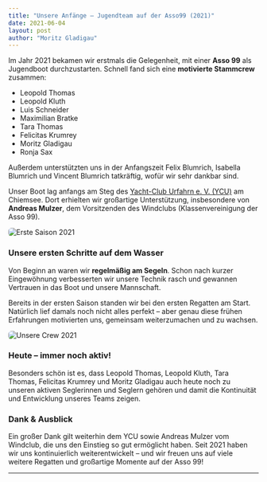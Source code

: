 ```yaml
---
title: "Unsere Anfänge – Jugendteam auf der Asso99 (2021)"
date: 2021-06-04
layout: post
author: "Moritz Gladigau"
---
```


Im Jahr 2021 bekamen wir erstmals die Gelegenheit, mit einer **Asso 99** als Jugendboot durchzustarten. Schnell fand sich eine **motivierte Stammcrew** zusammen:

- Leopold Thomas
- Leopold Kluth
- Luis Schneider
- Maximilian Bratke
- Tara Thomas
- Felicitas Krumrey
- Moritz Gladigau
- Ronja Sax

Außerdem unterstützten uns in der Anfangszeit Felix Blumrich, Isabella Blumrich und Vincent Blumrich tatkräftig, wofür wir sehr dankbar sind.

Unser Boot lag anfangs am Steg des [Yacht-Club Urfahrn e. V. (YCU)](https://www.ycu.de/) am Chiemsee. Dort erhielten wir großartige Unterstützung, insbesondere von **Andreas Mulzer**, dem Vorsitzenden des Windclubs (Klassenvereinigung der Asso 99).

<img src="{{ '/assets/images/asso99-erste-saison-2021.jpg' | relative_url }}" alt="Erste Saison 2021" style="max-width:100%; border-radius:6px;" />

### Unsere ersten Schritte auf dem Wasser

Von Beginn an waren wir **regelmäßig am Segeln**. Schon nach kurzer Eingewöhnung verbesserten wir unsere Technik rasch und gewannen Vertrauen in das Boot und unsere Mannschaft.

Bereits in der ersten Saison standen wir bei den ersten Regatten am Start. Natürlich lief damals noch nicht alles perfekt – aber genau diese frühen Erfahrungen motivierten uns, gemeinsam weiterzumachen und zu wachsen.

<img src="{{ '/assets/images/asso99-crew-2021.jpg' | relative_url }}" alt="Unsere Crew 2021" style="max-width:100%; border-radius:6px;" />

### Heute – immer noch aktiv!

Besonders schön ist es, dass Leopold Thomas, Leopold Kluth, Tara Thomas, Felicitas Krumrey und Moritz Gladigau auch heute noch zu unseren aktiven Seglerinnen und Seglern gehören und damit die Kontinuität und Entwicklung unseres Teams zeigen.

### Dank & Ausblick

Ein großer Dank gilt weiterhin dem YCU sowie Andreas Mulzer vom Windclub, die uns den Einstieg so gut ermöglicht haben. Seit 2021 haben wir uns kontinuierlich weiterentwickelt – und wir freuen uns auf viele weitere Regatten und großartige Momente auf der Asso 99!

---

